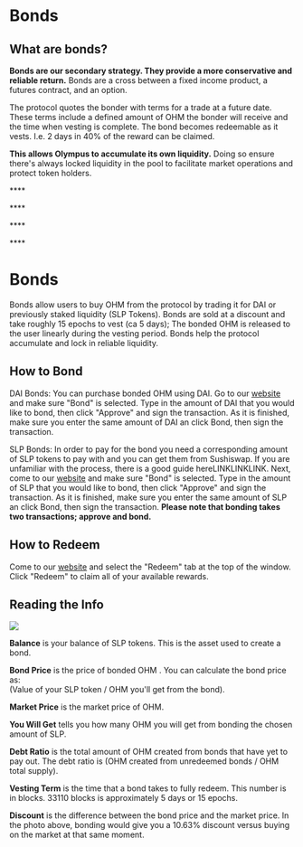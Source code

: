 # Bonds

## What are bonds?

**Bonds are our secondary strategy. They provide a more conservative and reliable return.** Bonds are a cross between a fixed income product, a futures contract, and an option. 

The protocol quotes the bonder with terms for a trade at a future date. These terms include a defined amount of OHM the bonder will receive and the time when vesting is complete. The bond becomes redeemable as it vests. I.e. 2 days in 40% of the reward can be claimed.

**This allows Olympus to accumulate its own liquidity.** Doing so ensure there's always locked liquidity in the pool to facilitate market operations and protect token holders.

\*\*\*\*

\*\*\*\*

\*\*\*\*

\*\*\*\*

# Bonds

Bonds allow users to buy OHM from the protocol by trading it for DAI or previously staked liquidity \(SLP Tokens\). Bonds are sold at a discount and take roughly 15 epochs to vest (ca 5 days); 
The bonded OHM is released to the user linearly during the vesting period. Bonds help the protocol accumulate and lock in reliable liquidity.

## How to Bond

DAI Bonds: You can purchase bonded OHM using DAI. Go to our [website](http://olympusdao.finance/#/bond) and make sure "Bond" is selected. Type in the amount of DAI that you would like to bond, then click "Approve" and sign the transaction. As it is finished, make sure you enter the same amount of DAI an click Bond, then sign the transaction. 

SLP Bonds: In order to pay for the bond you need a corresponding amount of SLP tokens to pay with and you can get them from Sushiswap. If you are unfamiliar with the process, there is a good guide hereLINKLINKLINK. Next, come to our [website](http://olympusdao.finance/#/bond) and make sure "Bond" is selected. Type in the amount of SLP that you would like to bond, then click "Approve" and sign the transaction. As it is finished, make sure you enter the same amount of SLP an click Bond, then sign the transaction. 
**Please note that bonding takes two transactions; approve and bond.**

## **How to Redeem**

Come to our [website](http://olympusdao.finance/#/bond) and select the "Redeem" tab at the top of the window. Click "Redeem" to claim all of your available rewards.

## Reading the Info

![](../.gitbook/assets/image.png)

**Balance** is your balance of SLP tokens. This is the asset used to create a bond.

**Bond Price** is the price of bonded OHM . You can calculate the bond price as:   
\(Value of your SLP token / OHM you'll get from the bond\).

**Market Price** is the market price of OHM.

**You Will Get** tells you how many OHM you will get from bonding the chosen amount of SLP.

**Debt Ratio** is the total amount of OHM created from bonds that have yet to pay out. The debt ratio is \(OHM created from unredeemed bonds / OHM total supply\).

**Vesting Term** is the time that a bond takes to fully redeem. This number is in blocks. 33110 blocks is approximately 5 days or 15 epochs.

**Discount** is the difference between the bond price and the market price. In the photo above, bonding would give you a 10.63% discount versus buying on the market at that same moment.


